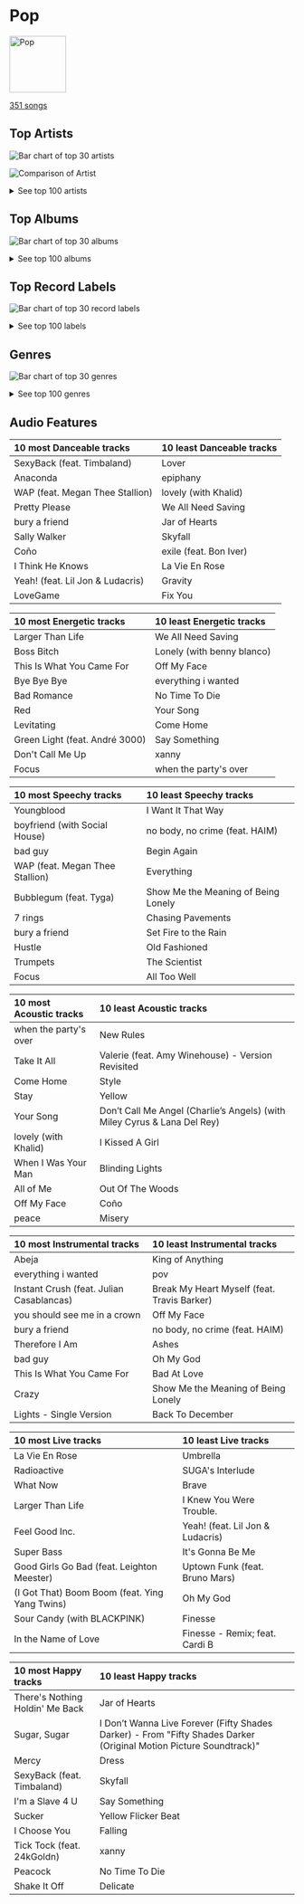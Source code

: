 # Pop


<img src="https://mosaic.scdn.co/640/ab67616d0000b27341aa6776dc15fbd71a2b4557ab67616d0000b273488df3d22b1f5c0ea15b686aab67616d0000b2739b9a3105ad4ffb91ad2e2798ab67616d0000b273d6ec808748fa5b0c2d3a6618" alt="Pop" width="100" />

[351 songs](pop_tracks.md)

## Top Artists

![Bar chart of top 30 artists](../images/playlists/pop/artists.png)

![Comparison of Artist](../images/playlists/pop/artists_comparison.png)


<details>
<summary>See top 100 artists</summary>

|   Number of Tracks | Art                                                                                              | Artist                                         | 🔗                                                           |
|-------------------:|:-------------------------------------------------------------------------------------------------|:-----------------------------------------------|:------------------------------------------------------------|
|                 51 | <img src="https://i.scdn.co/image/ab6761610000e5eb5a00969a4698c3132a15fbb0" alt="" width="50" /> | [Taylor Swift](../artists/taylor_swift.md)     | [🔗](https://open.spotify.com/artist/06HL4z0CvFAxyc27GXpf02) |
|                 25 | <img src="https://i.scdn.co/image/ab6761610000e5ebcdce7620dc940db079bf4952" alt="" width="50" /> | [Ariana Grande](../artists/ariana_grande.md)   | [🔗](https://open.spotify.com/artist/66CXWjxzNUsdJxJ2JdwvnR) |
|                 13 | <img src="https://i.scdn.co/image/ab6761610000e5ebc8d3d98a1bccbe71393dbfbf" alt="" width="50" /> | [Lady Gaga](../artists/lady_gaga.md)           | [🔗](https://open.spotify.com/artist/1HY2Jd0NmPuamShAr6KMms) |
|                 12 | <img src="https://i.scdn.co/image/ab6761610000e5ebd42a27db3286b58553da8858" alt="" width="50" /> | [Dua Lipa](../artists/dua_lipa.md)             | [🔗](https://open.spotify.com/artist/6M2wZ9GZgrQXHCFfjv46we) |
|                 11 | <img src="https://i.scdn.co/image/ab6761610000e5eb99e4fca7c0b7cb166d915789" alt="" width="50" /> | [Rihanna](../artists/rihanna.md)               | [🔗](https://open.spotify.com/artist/5pKCCKE2ajJHZ9KAiaK11H) |
|                 11 | <img src="https://i.scdn.co/image/ab6761610000e5ebc36dd9eb55fb0db4911f25dd" alt="" width="50" /> | [Bruno Mars](../artists/bruno_mars.md)         | [🔗](https://open.spotify.com/artist/0du5cEVh5yTK9QJze8zA0C) |
|                 10 | <img src="https://i.scdn.co/image/ab6761610000e5ebd8b9980db67272cb4d2c3daf" alt="" width="50" /> | [Billie Eilish](../artists/billie_eilish.md)   | [🔗](https://open.spotify.com/artist/6qqNVTkY8uBg9cP3Jd7DAH) |
|                  8 | <img src="https://i.scdn.co/image/ab6761610000e5ebe8637c96a7aa2917eae3c54d" alt="" width="50" /> | Sia                                            | [🔗](https://open.spotify.com/artist/5WUlDfRSoLAfcVSX1WnrxN) |
|                  8 | <img src="https://i.scdn.co/image/ab6761610000e5ebec05963eab63676a539fef13" alt="" width="50" /> | Camila Cabello                                 | [🔗](https://open.spotify.com/artist/4nDoRrQiYLoBzwC5BhVJzF) |
|                  8 | <img src="https://i.scdn.co/image/ab6761610000e5eb4e7e6ded87a4e0f65b5afcec" alt="" width="50" /> | Britney Spears                                 | [🔗](https://open.spotify.com/artist/26dSoYclwsYLMAKD3tpOr4) |
|                  7 | <img src="https://i.scdn.co/image/ab6761610000e5ebdc9dcb7e4a97b4552e1224d6" alt="" width="50" /> | Katy Perry                                     | [🔗](https://open.spotify.com/artist/6jJ0s89eD6GaHleKKya26X) |
|                  7 | <img src="https://i.scdn.co/image/ab6761610000e5eb727a2ac15afe659be999beba" alt="" width="50" /> | Doja Cat                                       | [🔗](https://open.spotify.com/artist/5cj0lLjcoR7YOSnhnX0Po5) |
|                  7 | <img src="https://i.scdn.co/image/ab6761610000e5eb68f6e5892075d7f22615bd17" alt="" width="50" /> | Adele                                          | [🔗](https://open.spotify.com/artist/4dpARuHxo51G3z768sgnrY) |
|                  7 | <img src="https://i.scdn.co/image/ab6761610000e5eb654972693e0efed3f3f4d090" alt="" width="50" /> | Jason Derulo                                   | [🔗](https://open.spotify.com/artist/07YZf4WDAMNwqr4jfgOZ8y) |
|                  5 | <img src="https://i.scdn.co/image/ab6761610000e5eb3ea2c03525939b482f8d3bfd" alt="" width="50" /> | Janelle Monáe                                  | [🔗](https://open.spotify.com/artist/6ueGR6SWhUJfvEhqkvMsVs) |
|                  5 | <img src="https://i.scdn.co/image/ab6761610000e5eb7a487027eb0c10af725d5410" alt="" width="50" /> | Clean Bandit                                   | [🔗](https://open.spotify.com/artist/6MDME20pz9RveH9rEXvrOM) |
|                  5 | <img src="https://i.scdn.co/image/ab6761610000e5ebabfac786f093c4da55c99d4e" alt="" width="50" /> | Bebe Rexha                                     | [🔗](https://open.spotify.com/artist/64M6ah0SkkRsnPGtGiRAbb) |
|                  5 | <img src="https://i.scdn.co/image/ab6761610000e5eb989ed05e1f0570cc4726c2d3" alt="" width="50" /> | Coldplay                                       | [🔗](https://open.spotify.com/artist/4gzpq5DPGxSnKTe4SA8HAU) |
|                  5 | <img src="https://i.scdn.co/image/ab6761610000e5eb8ae7f2aaa9817a704a87ea36" alt="" width="50" /> | Justin Bieber                                  | [🔗](https://open.spotify.com/artist/1uNFoZAHBGtllmzznpCI3s) |
|                  5 | <img src="https://i.scdn.co/image/ab6761610000e5eb6a8e5e8752d1dc2dafa63f20" alt="" width="50" /> | Nicki Minaj                                    | [🔗](https://open.spotify.com/artist/0hCNtLu0JehylgoiP8L4Gh) |
|                  5 | <img src="https://i.scdn.co/image/ab6761610000e5eb0db36498679f03f30606d45f" alt="" width="50" /> | Ellie Goulding                                 | [🔗](https://open.spotify.com/artist/0X2BH1fck6amBIoJhDVmmJ) |
|                  5 | <img src="https://i.scdn.co/image/ab6761610000e5eb288ac05481cedc5bddb5b11b" alt="" width="50" /> | Maroon 5                                       | [🔗](https://open.spotify.com/artist/04gDigrS5kc9YWfZHwBETP) |
|                  4 | <img src="https://i.scdn.co/image/ab6761610000e5eb46e7a06fa6dfefaed6a3f0db" alt="" width="50" /> | Shawn Mendes                                   | [🔗](https://open.spotify.com/artist/7n2wHs1TKAczGzO7Dd2rGr) |
|                  4 | <img src="https://i.scdn.co/image/ab6761610000e5eb2ceb023b10da17590878e88c" alt="" width="50" /> | Amy Winehouse                                  | [🔗](https://open.spotify.com/artist/6Q192DXotxtaysaqNPy5yR) |
|                  4 | <img src="https://i.scdn.co/image/ab6761610000e5ebf7db7c8ede90a019c54590bb" alt="" width="50" /> | Harry Styles                                   | [🔗](https://open.spotify.com/artist/6KImCVD70vtIoJWnq6nGn3) |
|                  4 | <img src="https://i.scdn.co/image/ab6761610000e5eb63dc867958993e8458517d2b" alt="" width="50" /> | Backstreet Boys                                | [🔗](https://open.spotify.com/artist/5rSXSAkZ67PYJSvpUpkOr7) |
|                  4 | <img src="https://i.scdn.co/image/ab6761610000e5eb02651b19050d8bf64b18d40a" alt="" width="50" /> | Miley Cyrus                                    | [🔗](https://open.spotify.com/artist/5YGY8feqx7naU7z4HrwZM6) |
|                  4 | <img src="https://i.scdn.co/image/ab6761610000e5eb0bae7cfd3b32b10154e0b8b3" alt="" width="50" /> | [Sara Bareilles](../artists/sara_bareilles.md) | [🔗](https://open.spotify.com/artist/2Sqr0DXoaYABbjBo9HaMkM) |
|                  4 | <img src="https://i.scdn.co/image/ab6761610000e5eb2e42d906f4f9f672359e7379" alt="" width="50" /> | Usher                                          | [🔗](https://open.spotify.com/artist/23zg3TcAtWQy7J6upgbUnj) |
|                  3 | <img src="https://i.scdn.co/image/ab6761610000e5eb578905d5539cff25568dc097" alt="" width="50" /> | Calvin Harris                                  | [🔗](https://open.spotify.com/artist/7CajNmpbOovFoOoasH2HaY) |
|                  3 | <img src="https://i.scdn.co/image/ab6761610000e5eb4e2e2c78de847c4d9b12d32f" alt="" width="50" /> | Charlie Puth                                   | [🔗](https://open.spotify.com/artist/6VuMaDnrHyPL1p4EHjYLi7) |
|                  3 | <img src="https://i.scdn.co/image/ab6761610000e5eb6659b1cb61936bd7bcb229a2" alt="" width="50" /> | Demi Lovato                                    | [🔗](https://open.spotify.com/artist/6S2OmqARrzebs0tKUEyXyp) |
|                  3 | <img src="https://i.scdn.co/image/ab6761610000e5ebaed3c717bf1753ab928ea88d" alt="" width="50" /> | John Legend                                    | [🔗](https://open.spotify.com/artist/5y2Xq6xcjJb2jVM54GHK3t) |
|                  3 | <img src="https://i.scdn.co/image/ab6761610000e5eb8079989370c50963b60ee7bc" alt="" width="50" /> | CeeLo Green                                    | [🔗](https://open.spotify.com/artist/5nLYd9ST4Cnwy6NHaCxbj8) |
|                  3 | <img src="https://i.scdn.co/image/ab6761610000e5ebabe53b210d382c4c450d7709" alt="" width="50" /> | MIKA                                           | [🔗](https://open.spotify.com/artist/5MmVJVhhYKQ86izuGHzJYA) |
|                  3 | <img src="https://i.scdn.co/image/ab6761610000e5eb8c2332e6c0ed96d144a91b3f" alt="" width="50" /> | Cardi B                                        | [🔗](https://open.spotify.com/artist/4kYSro6naA4h99UJvo89HB) |
|                  3 | <img src="https://i.scdn.co/image/ab6761610000e5eb105cc9628c315b29d299fbb4" alt="" width="50" /> | Mark Ronson                                    | [🔗](https://open.spotify.com/artist/3hv9jJF3adDNsBSIQDqcjp) |
|                  3 | <img src="https://i.scdn.co/image/ab6761610000e5eb91f0dd753c09e051675a1ca6" alt="" width="50" /> | Jessie J                                       | [🔗](https://open.spotify.com/artist/2gsggkzM5R49q6jpPvazou) |
|                  3 | <img src="https://i.scdn.co/image/ab6761610000e5ebd707e1c5177614c4ec95a06c" alt="" width="50" /> | Halsey                                         | [🔗](https://open.spotify.com/artist/26VFTg2z8YR0cCuwLzESi2) |
|                  3 | <img src="https://i.scdn.co/image/ab6761610000e5ebee954a3b5418065c2fe253fb" alt="" width="50" /> | Olivia Rodrigo                                 | [🔗](https://open.spotify.com/artist/1McMsnEElThX1knmY4oliG) |
|                  3 | <img src="https://i.scdn.co/image/ab6761610000e5eb7bbad89a61061304ec842588" alt="" width="50" /> | P!nk                                           | [🔗](https://open.spotify.com/artist/1KCSPY1glIKqW2TotWuXOR) |
|                  2 | <img src="https://i.scdn.co/image/ab6761610000e5ebd66f1e0c883f319443d68c45" alt="" width="50" /> | Lil Nas X                                      | [🔗](https://open.spotify.com/artist/7jVv8c5Fj3E9VhNjxT4snq) |
|                  2 | <img src="https://i.scdn.co/image/ab6761610000e5eba5fc004270bdfc9fee7f55f4" alt="" width="50" /> | Jon McLaughlin                                 | [🔗](https://open.spotify.com/artist/6z29S0IoiBJpSMP8plyCj7) |
|                  2 | <img src="https://i.scdn.co/image/c56cf0cc89c8ecfec7145cf065ea2006d0706605" alt="" width="50" /> | *NSYNC                                         | [🔗](https://open.spotify.com/artist/6Ff53KvcvAj5U7Z1vojB5o) |
|                  2 | <img src="https://i.scdn.co/image/ab6761610000e5eb698a6abf2897a8fc8283cc0c" alt="" width="50" /> | Iggy Azalea                                    | [🔗](https://open.spotify.com/artist/5yG7ZAZafVaAlMTeBybKAL) |
|                  2 | <img src="https://i.scdn.co/image/ab6761610000e5eb3b6f1762e81e53df14990f57" alt="" width="50" /> | B.o.B                                          | [🔗](https://open.spotify.com/artist/5ndkK3dpZLKtBklKjxNQwT) |
|                  2 | <img src="https://i.scdn.co/image/ab6761610000e5eb116fc50265ef72d7e66723a5" alt="" width="50" /> | Juicy J                                        | [🔗](https://open.spotify.com/artist/5gCRApTajqwbnHHPbr2Fpi) |
|                  2 | <img src="https://i.scdn.co/image/ab6761610000e5eb77bf00f67e21f514dc44c485" alt="" width="50" /> | OneRepublic                                    | [🔗](https://open.spotify.com/artist/5Pwc4xIPtQLFEnJriah9YJ) |
|                  2 | <img src="https://i.scdn.co/image/ab6761610000e5ebf91c2e559a5a8233d3b35fb1" alt="" width="50" /> | Tyga                                           | [🔗](https://open.spotify.com/artist/5LHRHt1k9lMyONurDHEdrp) |
|                  2 | <img src="https://i.scdn.co/image/ab6761610000e5eb0d66b3670294bf801847dae2" alt="" width="50" /> | Lizzo                                          | [🔗](https://open.spotify.com/artist/56oDRnqbIiwx4mymNEv7dS) |
|                  2 | <img src="https://i.scdn.co/image/ab6761610000e5eb920dc1f617550de8388f368e" alt="" width="50" /> | Imagine Dragons                                | [🔗](https://open.spotify.com/artist/53XhwfbYqKCa1cC15pYq2q) |
|                  2 | <img src="https://i.scdn.co/image/ab6761610000e5eb66b27eccb69756f8eceabc23" alt="" width="50" /> | Glass Animals                                  | [🔗](https://open.spotify.com/artist/4yvcSjfu4PC0CYQyLy4wSq) |
|                  2 | <img src="https://i.scdn.co/image/ab6761610000e5eb96d66c60658005885d1135ce" alt="" width="50" /> | Daft Punk                                      | [🔗](https://open.spotify.com/artist/4tZwfgrHOc3mvqYlEYSvVi) |
|                  2 | <img src="https://i.scdn.co/image/ab6761610000e5eb5ace68c56849548db7f102be" alt="" width="50" /> | DaBaby                                         | [🔗](https://open.spotify.com/artist/4r63FhuTkUYltbVAg5TQnk) |
|                  2 | <img src="https://i.scdn.co/image/ab6761610000e5ebce8d5be6690c6964069ab8e0" alt="" width="50" /> | Jason Mraz                                     | [🔗](https://open.spotify.com/artist/4phGZZrJZRo4ElhRtViYdl) |
|                  2 | <img src="https://i.scdn.co/image/ab6761610000e5ebc9690bc711d04b3d4fd4b87c" alt="" width="50" /> | [BLACKPINK](../artists/blackpink.md)           | [🔗](https://open.spotify.com/artist/41MozSoPIsD1dJM0CLPjZF) |
|                  2 | <img src="https://i.scdn.co/image/ab6761610000e5eb196972172c37d934d9ca8093" alt="" width="50" /> | Twenty One Pilots                              | [🔗](https://open.spotify.com/artist/3YQKmKGau1PzlVlkL1iodx) |
|                  2 | <img src="https://i.scdn.co/image/ab6761610000e5eb5704a64f34fe29ff73ab56bb" alt="" width="50" /> | [BTS](../artists/bts.md)                       | [🔗](https://open.spotify.com/artist/3Nrfpe0tUJi4K4DXYWgMUX) |
|                  2 | <img src="https://i.scdn.co/image/ab6761610000e5eb60c3e9abe7327c0097738f22" alt="" width="50" /> | Sean Paul                                      | [🔗](https://open.spotify.com/artist/3Isy6kedDrgPYoTS1dazA9) |
|                  2 | <img src="https://i.scdn.co/image/ab6761610000e5eb9ba4d95b74bacff4d5747f61" alt="" width="50" /> | Hozier                                         | [🔗](https://open.spotify.com/artist/2FXC3k01G6Gw61bmprjgqS) |
|                  2 | <img src="https://i.scdn.co/image/ab6761610000e5ebbd09edfd2babfc9fd2ba748e" alt="" width="50" /> | Daniel Caesar                                  | [🔗](https://open.spotify.com/artist/20wkVLutqVOYrc0kxFs7rA) |
|                  2 | <img src="https://i.scdn.co/image/ab6761610000e5eb5acb3cb0a8b87d3952738b97" alt="" width="50" /> | Fifth Harmony                                  | [🔗](https://open.spotify.com/artist/1l8Fu6IkuTP0U5QetQJ5Xt) |
|                  2 | <img src="https://i.scdn.co/image/ab6761610000e5eb371cba21c6962a457c550b81" alt="" width="50" /> | Christina Aguilera                             | [🔗](https://open.spotify.com/artist/1l7ZsJRRS8wlW3WfJfPfNS) |
|                  2 | <img src="https://i.scdn.co/image/ab6761610000e5eb7926088433d79485da5e1734" alt="" width="50" /> | Mabel                                          | [🔗](https://open.spotify.com/artist/1MIVXf74SZHmTIp4V4paH4) |
|                  2 | <img src="https://i.scdn.co/image/ab6761610000e5ebef8cf61fea4923d2bde68200" alt="" width="50" /> | [Michael Bublé](../artists/michael_bubl_.md)   | [🔗](https://open.spotify.com/artist/1GxkXlMwML1oSg5eLPiAz3) |
|                  2 | <img src="https://i.scdn.co/image/ab6761610000e5eb5bebfdee4c4cfea3473a51ab" alt="" width="50" /> | Megan Thee Stallion                            | [🔗](https://open.spotify.com/artist/181bsRPaVXVlUKXrxwZfHK) |
|                  2 | <img src="https://i.scdn.co/image/ab6761610000e5ebc4902f080d3620b3e6da80c3" alt="" width="50" /> | Lorde                                          | [🔗](https://open.spotify.com/artist/163tK9Wjr9P9DmM0AVK7lm) |
|                  2 | <img src="https://i.scdn.co/image/ab6761610000e5eb284894d68fe2f80cad555110" alt="" width="50" /> | Shakira                                        | [🔗](https://open.spotify.com/artist/0EmeFodog0BfCgMzAIvKQp) |
|                  2 | <img src="https://i.scdn.co/image/ab6761610000e5eba5205abffd84341e5bace828" alt="" width="50" /> | Selena Gomez                                   | [🔗](https://open.spotify.com/artist/0C8ZW7ezQVs4URX5aX7Kqx) |
|                  1 | <img src="https://i.scdn.co/image/ab6761610000e5eb9236c8060febc7d7fc7ea8c4" alt="" width="50" /> | Rachael Yamagata                               | [🔗](https://open.spotify.com/artist/7w0qj2HiAPIeUcoPogvOZ6) |
|                  1 | <img src="https://i.scdn.co/image/ab6761610000e5eb7eb7f6371aad8e67e01f0a03" alt="" width="50" /> | SZA                                            | [🔗](https://open.spotify.com/artist/7tYKF4w9nC0nq9CsPZTHyP) |
|                  1 | <img src="https://i.scdn.co/image/ab6761610000e5eba12641edfc4ffbbdf58f7d15" alt="" width="50" /> | Lil Jon                                        | [🔗](https://open.spotify.com/artist/7sfl4Xt5KmfyDs2T3SVSMK) |
|                  1 | <img src="https://i.scdn.co/image/ab6761610000e5eb78b9bf3dfa09b90ec0aac135" alt="" width="50" /> | half•alive                                     | [🔗](https://open.spotify.com/artist/7sOR7gk6XUlGnxj3p9F54k) |
|                  1 | <img src="https://i.scdn.co/image/ab6761610000e5eb9a398209a4ef3360dce2dec4" alt="" width="50" /> | Snoop Dogg                                     | [🔗](https://open.spotify.com/artist/7hJcb9fa4alzcOq3EaNPoG) |
|                  1 | <img src="https://i.scdn.co/image/ab6761610000e5eb142120beb4014a7f8abd0cf0" alt="" width="50" /> | Jonas Brothers                                 | [🔗](https://open.spotify.com/artist/7gOdHgIoIKoe4i9Tta6qdD) |
|                  1 | <img src="https://i.scdn.co/image/ab6761610000e5eb2c44e078944196a8c1eec256" alt="" width="50" /> | Colby O'Donis                                  | [🔗](https://open.spotify.com/artist/7fObcBw9VM3x7ntWKCYl0z) |
|                  1 | <img src="https://i.scdn.co/image/ab6761610000e5ebd9dde4a54073dbd58fb91c7d" alt="" width="50" /> | Ty Dolla $ign                                  | [🔗](https://open.spotify.com/artist/7c0XG5cIJTrrAgEC3ULPiq) |
|                  1 | <img src="https://i.scdn.co/image/ab6761610000e5eb6de000137b41e45cc33a3566" alt="" width="50" /> | Hwa Sa                                         | [🔗](https://open.spotify.com/artist/7bmYpVgQub656uNTu6qGNQ) |
|                  1 | <img src="https://i.scdn.co/image/ab6761610000e5ebad53e714cc3481bd069bfc93" alt="" width="50" /> | Wyclef Jean                                    | [🔗](https://open.spotify.com/artist/7aBzpmFXB4WWpPl2F7RjBe) |
|                  1 | <img src="https://i.scdn.co/image/ab6761610000e5eb9bbbc124c9f0f75af892d97d" alt="" width="50" /> | Christina Perri                                | [🔗](https://open.spotify.com/artist/7H55rcKCfwqkyDFH9wpKM6) |
|                  1 | <img src="https://i.scdn.co/image/cdc8cf94774db4f0066ca1f90eb3fda45955a420" alt="" width="50" /> | Freshlyground                                  | [🔗](https://open.spotify.com/artist/7AcV1lk8Zrgo1691PDWEle) |
|                  1 | <img src="https://i.scdn.co/image/5c8d57d92825466637905f0d4219064cb39333e9" alt="" width="50" /> | André 3000                                     | [🔗](https://open.spotify.com/artist/74V3dE1a51skRkdII8y2C6) |
|                  1 | <img src="https://i.scdn.co/image/ab6761610000e5eb292575f7d081016e04dff9ee" alt="" width="50" /> | The Pussycat Dolls                             | [🔗](https://open.spotify.com/artist/6wPhSqRtPu1UhRCDX5yaDJ) |
|                  1 | <img src="https://i.scdn.co/image/ab6761610000e5eb676338904deb80cffb568216" alt="" width="50" /> | [Beyoncé](../artists/beyonc_.md)               | [🔗](https://open.spotify.com/artist/6vWDO969PvNqNYHIOW5v0m) |
|                  1 | <img src="https://i.scdn.co/image/ab6761610000e5eb358577f183465ae7698a53a7" alt="" width="50" /> | Carly Rae Jepsen                               | [🔗](https://open.spotify.com/artist/6sFIWsNpZYqfjUpaCgueju) |
|                  1 | <img src="https://i.scdn.co/image/ab6761610000e5eb41bf7454f88cccfe6677b2c0" alt="" width="50" /> | H 3 F                                          | [🔗](https://open.spotify.com/artist/6jIK3obS1fJqb3Vu74AYX3) |
|                  1 | <img src="https://i.scdn.co/image/ab6761610000e5eb5e92b1ddbbbc66454d44a2c4" alt="" width="50" /> | [Kimbra](../artists/kimbra.md)                 | [🔗](https://open.spotify.com/artist/6hk7Yq1DU9QcCCrz9uc0Ti) |
|                  1 | <img src="https://i.scdn.co/image/ab6761610000e5ebe32a61d17ecbe732a99d6d92" alt="" width="50" /> | 24kGoldn                                       | [🔗](https://open.spotify.com/artist/6fWVd57NKTalqvmjRd2t8Z) |
|                  1 | <img src="https://i.scdn.co/image/ab6761610000e5eb9bc0756eb16b241111bbc72b" alt="" width="50" /> | Colbie Caillat                                 | [🔗](https://open.spotify.com/artist/6aZyMrc4doVtZyKNilOmwu) |
|                  1 | <img src="https://i.scdn.co/image/ab6761610000e5eb90a228bbe264818694c54834" alt="" width="50" /> | Ally Brooke                                    | [🔗](https://open.spotify.com/artist/6TXM1kV4L8DsDAkAfbOPYk) |
|                  1 | <img src="https://i.scdn.co/image/ab6761610000e5eb1fd54eb6e30d0bc8f633621e" alt="" width="50" /> | Machine Gun Kelly                              | [🔗](https://open.spotify.com/artist/6TIYQ3jFPwQSRmorSezPxX) |
|                  1 | <img src="https://i.scdn.co/image/ab6772690000c46ca3ebb27ba9a55044f32af6e1" alt="" width="50" /> | Silk Sonic                                     | [🔗](https://open.spotify.com/artist/6PvvGcCY2XtUcSRld1Wilr) |
|                  1 | <img src="https://i.scdn.co/image/ab6761610000e5eb31072db9da0311ecfabe96bf" alt="" width="50" /> | Khalid                                         | [🔗](https://open.spotify.com/artist/6LuN9FCkKOj5PcnpouEgny) |
|                  1 | <img src="https://i.scdn.co/image/ab6761610000e5ebf271138f95fbe8188d909d50" alt="" width="50" /> | Kesha                                          | [🔗](https://open.spotify.com/artist/6LqNN22kT3074XbTVUrhzX) |
|                  1 | <img src="https://i.scdn.co/image/ab6761610000e5eb15a85a7957cac2c370e713ab" alt="" width="50" /> | Kid Ink                                        | [🔗](https://open.spotify.com/artist/6KZDXtSj0SzGOV705nNeh3) |
|                  1 | <img src="https://i.scdn.co/image/ab6761610000e5ebdc3e907a4fb48f1ad94f5699" alt="" width="50" /> | The Womack Sisters                             | [🔗](https://open.spotify.com/artist/6BjLHAiun9TeqC55KB3L6s) |
|                  1 | <img src="https://i.scdn.co/image/ab6761610000e5eb66d17ee8690d2e8d94ee7387" alt="" width="50" /> | Martin Garrix                                  | [🔗](https://open.spotify.com/artist/60d24wfXkVzDSfLS6hyCjZ) |
|                  1 | <img src="https://i.scdn.co/image/ab6761610000e5ebfec47253dbf18efd8b80c5d8" alt="" width="50" /> | Stellar                                        | [🔗](https://open.spotify.com/artist/5yw4tA8D5uG7tT3NaDvq10) |
|                  1 | <img src="https://i.scdn.co/image/ab6761610000e5eb46416642da7b30327821d26e" alt="" width="50" /> | A Great Big World                              | [🔗](https://open.spotify.com/artist/5xKp3UyavIBUsGy3DQdXeF) |
|                  1 | <img src="https://i.scdn.co/image/ab6761610000e5eb3b4b7eaaf58759b58626de37" alt="" width="50" /> | Skrillex                                       | [🔗](https://open.spotify.com/artist/5he5w2lnU9x7JFhnwcekXX) |

</details>


## Top Albums

![Bar chart of top 30 albums](../images/playlists/pop/albums.png)


<details>
<summary>See top 100 albums</summary>

|   Number of Tracks | Art                                                                                              | Album                                                                                               | 🔗                                                          |
|-------------------:|:-------------------------------------------------------------------------------------------------|:----------------------------------------------------------------------------------------------------|:-----------------------------------------------------------|
|                 10 | <img src="https://i.scdn.co/image/ab67616d0000b273da5d5aeeabacacc1263c0f4b" alt="" width="50" /> | reputation                                                                                          | [🔗](https://open.spotify.com/album/6DEjYFkNZh67HP7R9PSZvv) |
|                 10 | <img src="https://i.scdn.co/image/ab67616d0000b27395f754318336a07e85ec59bc" alt="" width="50" /> | folklore                                                                                            | [🔗](https://open.spotify.com/album/2fenSS68JI1h4Fo296JfGr) |
|                  8 | <img src="https://i.scdn.co/image/ab67616d0000b273e787cffec20aa2a396a61647" alt="" width="50" /> | Lover                                                                                               | [🔗](https://open.spotify.com/album/1NAmidJlEaVgA3MpcPFYGq) |
|                  8 | <img src="https://i.scdn.co/image/ab67616d0000b2739abdf14e6058bd3903686148" alt="" width="50" /> | 1989                                                                                                | [🔗](https://open.spotify.com/album/2QJmrSgbdM35R67eoGQo4j) |
|                  7 | <img src="https://i.scdn.co/image/ab67616d0000b273d4daf28d55fe4197ede848be" alt="" width="50" /> | Future Nostalgia                                                                                    | [🔗](https://open.spotify.com/album/5lKlFlReHOLShQKyRv6AL9) |
|                  5 | <img src="https://i.scdn.co/image/ab67616d0000b27350a3147b4edd7701a876c6ce" alt="" width="50" /> | WHEN WE ALL FALL ASLEEP, WHERE DO WE GO?                                                            | [🔗](https://open.spotify.com/album/0S0KGZnfBGSIssfF54WSJh) |
|                  5 | <img src="https://i.scdn.co/image/ab67616d0000b273deec12a28d1e336c5052e9aa" alt="" width="50" /> | My Everything (Deluxe)                                                                              | [🔗](https://open.spotify.com/album/6EVYTRG1drKdO8OnIQBeEj) |
|                  4 | <img src="https://i.scdn.co/image/ab67616d0000b27356ac7b86e090f307e218e9c8" alt="" width="50" /> | thank u, next                                                                                       | [🔗](https://open.spotify.com/album/2fYhqwDWXjbpjaIJPEfKFw) |
|                  4 | <img src="https://i.scdn.co/image/ab67616d0000b273754b2fddebe7039fdb912837" alt="" width="50" /> | This Is Acting (Deluxe Version)                                                                     | [🔗](https://open.spotify.com/album/2eV6DIPDnGl1idcjww6xyX) |
|                  4 | <img src="https://i.scdn.co/image/ab67616d0000b273631810af03785dbad83f5c81" alt="" width="50" /> | The Fame                                                                                            | [🔗](https://open.spotify.com/album/1jpUMnKpRlng1OJN7LJauV) |
|                  4 | <img src="https://i.scdn.co/image/ab67616d0000b273d5f3739fca04299590fffe59" alt="" width="50" /> | Teenage Dream                                                                                       | [🔗](https://open.spotify.com/album/3BoUxfC7YhxNq3TpOfnRif) |
|                  4 | <img src="https://i.scdn.co/image/ab67616d0000b27396384c98ac4f3e7c2440f5b5" alt="" width="50" /> | Red                                                                                                 | [🔗](https://open.spotify.com/album/1EoDsNmgTLtmwe1BDAVxV5) |
|                  4 | <img src="https://i.scdn.co/image/ab67616d0000b273628d506d5bddb09099db242c" alt="" width="50" /> | Dangerous Woman                                                                                     | [🔗](https://open.spotify.com/album/3pdKKSqqLVIKmRTGw0x2N7) |
|                  4 | <img src="https://i.scdn.co/image/ab67616d0000b2732118bf9b198b05a95ded6300" alt="" width="50" /> | 21                                                                                                  | [🔗](https://open.spotify.com/album/0Lg1uZvI312TPqxNWShFXL) |
|                  4 | <img src="https://i.scdn.co/image/ab67616d0000b273b55ed804149fffbb5e35ff34" alt="" width="50" /> | 1000 Forms Of Fear (Deluxe Version)                                                                 | [🔗](https://open.spotify.com/album/6FdNvoO5sF4EKwCX9je1MH) |
|                  3 | <img src="https://i.scdn.co/image/ab67616d0000b2735f53c0dbe5190a0af0fa28f3" alt="" width="50" /> | Romance                                                                                             | [🔗](https://open.spotify.com/album/3Vsbl0diFGw8HNSjG8ue9m) |
|                  3 | <img src="https://i.scdn.co/image/ab67616d0000b2735ef878a782c987d38d82b605" alt="" width="50" /> | Positions                                                                                           | [🔗](https://open.spotify.com/album/3euz4vS7ezKGnNSwgyvKcd) |
|                  3 | <img src="https://i.scdn.co/image/ab67616d0000b2732160c02bc56f192df0f4986b" alt="" width="50" /> | Millennium                                                                                          | [🔗](https://open.spotify.com/album/5ySxm9hxBNss01WCL7GLyQ) |
|                  3 | <img src="https://i.scdn.co/image/ab67616d0000b2739b9a3105ad4ffb91ad2e2798" alt="" width="50" /> | Life in Cartoon Motion                                                                              | [🔗](https://open.spotify.com/album/4wKkXYJXQWDa9sndBSx0gI) |
|                  3 | <img src="https://i.scdn.co/image/ab67616d0000b273f9f27162ab1ed45b8d7a7e98" alt="" width="50" /> | Good Girl Gone Bad: Reloaded                                                                        | [🔗](https://open.spotify.com/album/3JSWZWeTHF4HDGt5Eozdy7) |
|                  3 | <img src="https://i.scdn.co/image/ab67616d0000b27377fdcfda6535601aff081b6a" alt="" width="50" /> | Fine Line                                                                                           | [🔗](https://open.spotify.com/album/7xV2TzoaVc0ycW7fwBwAml) |
|                  3 | <img src="https://i.scdn.co/image/ab67616d0000b2737b25c072237f29ee50025fdc" alt="" width="50" /> | Fearless                                                                                            | [🔗](https://open.spotify.com/album/2dqn5yOQWdyGwOpOIi9O4x) |
|                  3 | <img src="https://i.scdn.co/image/ab67616d0000b2736eb0b9e73adcf04e4ed3eca4" alt="" width="50" /> | Camila                                                                                              | [🔗](https://open.spotify.com/album/2vD3zSQr8hNlg0obNel4TE) |
|                  3 | <img src="https://i.scdn.co/image/ab67616d0000b273232711f7d66a1e19e89e28c5" alt="" width="50" /> | 24K Magic                                                                                           | [🔗](https://open.spotify.com/album/4PgleR09JVnm3zY1fW3XBA) |
|                  2 | <img src="https://i.scdn.co/image/ab67616d0000b27333b8541201f1ef38941024be" alt="" width="50" /> | evermore                                                                                            | [🔗](https://open.spotify.com/album/2Xoteh7uEpea4TohMxjtaq) |
|                  2 | <img src="https://i.scdn.co/image/ab67616d0000b2734bb9f35da9ff34b1e2314d8e" alt="" width="50" /> | Yours Truly                                                                                         | [🔗](https://open.spotify.com/album/5xSvNPstcxHtR4ap2vvN8A) |
|                  2 | <img src="https://i.scdn.co/image/ab67616d0000b2739900b995cd1a81c35c574ab0" alt="" width="50" /> | Who You Are (Platinum Edition)                                                                      | [🔗](https://open.spotify.com/album/3ga4adzUpLaS2LDcoqfs2r) |
|                  2 | <img src="https://i.scdn.co/image/ab67616d0000b27337fb0680110fbb107740de5d" alt="" width="50" /> | What Is Love? (Deluxe Edition)                                                                      | [🔗](https://open.spotify.com/album/1MvF4ulZKH7SaDQs9rE5nc) |
|                  2 | <img src="https://i.scdn.co/image/ab67616d0000b2730f2e51f7121539e221c51161" alt="" width="50" /> | We Sing. We Dance. We Steal Things.                                                                 | [🔗](https://open.spotify.com/album/04G0YylSjvDQZrjOfE5jA5) |
|                  2 | <img src="https://i.scdn.co/image/ab67616d0000b273926f43e7cce571e62720fd46" alt="" width="50" /> | Unorthodox Jukebox                                                                                  | [🔗](https://open.spotify.com/album/58ufpQsJ1DS5kq4hhzQDiI) |
|                  2 | <img src="https://i.scdn.co/image/ab67616d0000b2731f69f49a0d2f6b13a79efe02" alt="" width="50" /> | Unapologetic                                                                                        | [🔗](https://open.spotify.com/album/0XJya16l3K1J2dEwY19F8z) |
|                  2 | <img src="https://i.scdn.co/image/ab67616d0000b2736f50b3400595b123a916e0dc" alt="" width="50" /> | The Lady Killer                                                                                     | [🔗](https://open.spotify.com/album/3MXU6UoWrf4w4bOvjZTlvY) |
|                  2 | <img src="https://i.scdn.co/image/ab67616d0000b2735c9890c0456a3719eeecd8aa" alt="" width="50" /> | The Fame Monster (Deluxe Edition)                                                                   | [🔗](https://open.spotify.com/album/6rePArBMb5nLWEaY9aQqL4) |
|                  2 | <img src="https://i.scdn.co/image/ab67616d0000b273022b4010e20659300f42c375" alt="" width="50" /> | The Blessed Unrest                                                                                  | [🔗](https://open.spotify.com/album/7lpbyGc4fHsQkBTsfWVBhp) |
|                  2 | <img src="https://i.scdn.co/image/ab67616d0000b2731c5eacf6965d328c2c795cef" alt="" width="50" /> | Talk That Talk                                                                                      | [🔗](https://open.spotify.com/album/1Kw1bVd07oRqcjrcjQKC8T) |
|                  2 | <img src="https://i.scdn.co/image/ab67616d0000b2730376bdff8b70d934f297303e" alt="" width="50" /> | Talk Dirty                                                                                          | [🔗](https://open.spotify.com/album/4PeZu0It7qVrTG40t3HM9A) |
|                  2 | <img src="https://i.scdn.co/image/ab67616d0000b273c3af0c2355c24ed7023cd394" alt="" width="50" /> | Sweetener                                                                                           | [🔗](https://open.spotify.com/album/3tx8gQqWbGwqIGZHqDNrGe) |
|                  2 | <img src="https://i.scdn.co/image/ab67616d0000b273e11a75a2f2ff39cec788a015" alt="" width="50" /> | Speak Now                                                                                           | [🔗](https://open.spotify.com/album/5MfAxS5zz8MlfROjGQVXhy) |
|                  2 | <img src="https://i.scdn.co/image/ab67616d0000b27392f2d790c6a97b195f66d51e" alt="" width="50" /> | Songs About Jane: 10th Anniversary Edition                                                          | [🔗](https://open.spotify.com/album/5zClcGCSWj926AMjvBNSLc) |
|                  2 | <img src="https://i.scdn.co/image/ab67616d0000b27386b0c9728ad3ed338eaeea79" alt="" width="50" /> | Raymond v Raymond (Expanded Edition)                                                                | [🔗](https://open.spotify.com/album/6A1F3Fkq5dYeYYNkXflcTX) |
|                  2 | <img src="https://i.scdn.co/image/ab67616d0000b2739b9b36b0e22870b9f542d937" alt="" width="50" /> | Random Access Memories                                                                              | [🔗](https://open.spotify.com/album/4m2880jivSbbyEGAKfITCa) |
|                  2 | <img src="https://i.scdn.co/image/ab67616d0000b2734df3245f26298a1579ecc321" alt="" width="50" /> | Planet Her                                                                                          | [🔗](https://open.spotify.com/album/1nAQbHeOWTfQzbOoFrvndW) |
|                  2 | <img src="https://i.scdn.co/image/ab67616d0000b273a6cb8fab778e1efc406a5909" alt="" width="50" /> | No Strings Attached                                                                                 | [🔗](https://open.spotify.com/album/20RMokVwJ2wjQ0s8FOdOFC) |
|                  2 | <img src="https://i.scdn.co/image/ab67616d0000b273a90401b8d27cd6b5f3a46242" alt="" width="50" /> | Lights                                                                                              | [🔗](https://open.spotify.com/album/3duZhvcaoqdNveQYXf9dMV) |
|                  2 | <img src="https://i.scdn.co/image/ab67616d0000b273efc6988972cb04105f002cd4" alt="" width="50" /> | In The Zone                                                                                         | [🔗](https://open.spotify.com/album/0z7pVBGOD7HCIB7S8eLkLI) |
|                  2 | <img src="https://i.scdn.co/image/ab67616d0000b2734ca68d59a4a29c856a4a39c2" alt="" width="50" /> | Hozier (Expanded Edition)                                                                           | [🔗](https://open.spotify.com/album/4Pv7m8D82A1Xun7xNCKZjJ) |
|                  2 | <img src="https://i.scdn.co/image/ab67616d0000b2731764e1a1b94e887206782640" alt="" width="50" /> | Dua Lipa (Complete Edition)                                                                         | [🔗](https://open.spotify.com/album/0obMz8EHnr3dg6NCUK4xWp) |
|                  2 | <img src="https://i.scdn.co/image/ab67616d0000b27334ef81d1ff3b4682a4e97f70" alt="" width="50" /> | Dreaming Out Loud                                                                                   | [🔗](https://open.spotify.com/album/2KSpGeDoNjqCKg6HL8LAyI) |
|                  2 | <img src="https://i.scdn.co/image/ab67616d0000b273f6b55ca93bd33211227b502b" alt="" width="50" /> | Doo-Wops & Hooligans                                                                                | [🔗](https://open.spotify.com/album/1uyf3l2d4XYwiEqAb7t7fX) |
|                  2 | <img src="https://i.scdn.co/image/ab67616d0000b2730a60fb0deda858270cca82ee" alt="" width="50" /> | Dirty Computer                                                                                      | [🔗](https://open.spotify.com/album/2PjlaxlMunGOUvcRzlTbtE) |
|                  2 | <img src="https://i.scdn.co/image/ab67616d0000b27354c6edd554935d73e159e199" alt="" width="50" /> | Circus (Deluxe Version)                                                                             | [🔗](https://open.spotify.com/album/2tve5DGwub1TtbX1khPX5j) |
|                  2 | <img src="https://i.scdn.co/image/ab67616d0000b2736040effba89b9b00a6f6743a" alt="" width="50" /> | Chromatica                                                                                          | [🔗](https://open.spotify.com/album/05c49JgPmL4Uz2ZeqRx5SP) |
|                  2 | <img src="https://i.scdn.co/image/ab67616d0000b273de03bfc2991fd5bcfde65ba3" alt="" width="50" /> | Blurryface                                                                                          | [🔗](https://open.spotify.com/album/3cQO7jp5S9qLBoIVtbkSM1) |
|                  2 | <img src="https://i.scdn.co/image/ab67616d0000b2738f52f321140e4a76ea720c52" alt="" width="50" /> | Back To Black                                                                                       | [🔗](https://open.spotify.com/album/097eYvf9NKjFnv4xA9s2oV) |
|                  2 | <img src="https://i.scdn.co/image/ab67616d0000b273e2d156fdc691f57900134342" alt="" width="50" /> | A Star Is Born Soundtrack                                                                           | [🔗](https://open.spotify.com/album/4sLtOBOzn4s3GDUv3c5oJD) |
|                  2 | <img src="https://i.scdn.co/image/ab67616d0000b273de09e02aa7febf30b7c02d82" alt="" width="50" /> | A Rush of Blood to the Head                                                                         | [🔗](https://open.spotify.com/album/0RHX9XECH8IVI3LNgWDpmQ) |
|                  1 | <img src="https://i.scdn.co/image/ab67616d0000b2737bc333ff94bcb174a817e346" alt="" width="50" /> | this is what falling in love feels like                                                             | [🔗](https://open.spotify.com/album/61haUqRaA5Et20JVbArrmU) |
|                  1 | <img src="https://i.scdn.co/image/ab67616d0000b27355c38bc34d1fe852f2657c2e" alt="" width="50" /> | minor                                                                                               | [🔗](https://open.spotify.com/album/2UZw04wDxLVceADw2Gi1Qy) |
|                  1 | <img src="https://i.scdn.co/image/ab67616d0000b27326a2f5224465a369f8abbf88" alt="" width="50" /> | lovestrong.                                                                                         | [🔗](https://open.spotify.com/album/3XNK8vPk3O1rjhDZyOMJ6n) |
|                  1 | <img src="https://i.scdn.co/image/ab67616d0000b2738a3f0a3ca7929dea23cd274c" alt="" width="50" /> | lovely (with Khalid)                                                                                | [🔗](https://open.spotify.com/album/2sBB17RXTamvj7Ncps15AK) |
|                  1 | <img src="https://i.scdn.co/image/ab67616d0000b2730f7ad6d8d829906c17cae210" alt="" width="50" /> | hopeless fountain kingdom (Deluxe)                                                                  | [🔗](https://open.spotify.com/album/7GjG91tyHQNGEHzKJaqOi0) |
|                  1 | <img src="https://i.scdn.co/image/ab67616d0000b273670ec029374e082f921f9f74" alt="" width="50" /> | good 4 u                                                                                            | [🔗](https://open.spotify.com/album/3rMjL8NA5Wh2hbMNk2fSlY) |
|                  1 | <img src="https://i.scdn.co/image/ab67616d0000b273f2248cf6dad1d6c062587249" alt="" width="50" /> | everything i wanted                                                                                 | [🔗](https://open.spotify.com/album/4i3rAwPw7Ln2YrKDusaWyT) |
|                  1 | <img src="https://i.scdn.co/image/ab67616d0000b2738ffc294c1c4362e8472d14cd" alt="" width="50" /> | drivers license                                                                                     | [🔗](https://open.spotify.com/album/66FPnVL9G4CMKy3wvaGTcr) |
|                  1 | <img src="https://i.scdn.co/image/ab67616d0000b273a9f6c04ba168640b48aa5795" alt="" width="50" /> | dont smile at me                                                                                    | [🔗](https://open.spotify.com/album/7fRrTyKvE4Skh93v97gtcU) |
|                  1 | <img src="https://i.scdn.co/image/ab67616d0000b2735a61e19eaffec620c1899c47" alt="" width="50" /> | deja vu                                                                                             | [🔗](https://open.spotify.com/album/3lwHyR4joA1xB7Nun21EP6) |
|                  1 | <img src="https://i.scdn.co/image/ab67616d0000b2737aede4855f6d0d738012e2e5" alt="" width="50" /> | channel ORANGE                                                                                      | [🔗](https://open.spotify.com/album/392p3shh2jkxUxY2VHvlH8) |
|                  1 | <img src="https://i.scdn.co/image/ab67616d0000b2732ca010dcf3863a07611d8b4f" alt="" width="50" /> | boyfriend                                                                                           | [🔗](https://open.spotify.com/album/3zVB99XMdbP9HTVNg0GJwV) |
|                  1 | <img src="https://i.scdn.co/image/ab67616d0000b273748388a726648841ed81027e" alt="" width="50" /> | bloom                                                                                               | [🔗](https://open.spotify.com/album/3yWRq9Dd2UO5xyqxTjLDmp) |
|                  1 | <img src="https://i.scdn.co/image/ab67616d0000b2737941a79c3108cedb1667b68d" alt="" width="50" /> | bandaids                                                                                            | [🔗](https://open.spotify.com/album/4LfFHT00C9ImLMUjHkqWjQ) |
|                  1 | <img src="https://i.scdn.co/image/ab67616d0000b27341aa6776dc15fbd71a2b4557" alt="" width="50" /> | Youngblood (Deluxe)                                                                                 | [🔗](https://open.spotify.com/album/2D0Hi3Jj6RFnpWDcSa0Otu) |
|                  1 | <img src="https://i.scdn.co/image/ab67616d0000b2731d883d3f10af481faa3c7e04" alt="" width="50" /> | You Don't Know Me                                                                                   | [🔗](https://open.spotify.com/album/3gdmWRWWJmkp5uMBXf755B) |
|                  1 | <img src="https://i.scdn.co/image/ab67616d0000b273fbf594435bcb7b30636efc02" alt="" width="50" /> | Yoga                                                                                                | [🔗](https://open.spotify.com/album/5rzxGeVyCV74SvV5hjLRAU) |
|                  1 | <img src="https://i.scdn.co/image/ab67616d0000b27374b226f1b53ca4902dedce2a" alt="" width="50" /> | Yellow Flicker Beat (From The Hunger Games: Mockingjay Part 1)                                      | [🔗](https://open.spotify.com/album/7sg5iqMiDrM2aJqLAmv83V) |
|                  1 | <img src="https://i.scdn.co/image/ab67616d0000b2734e0362c225863f6ae2432651" alt="" width="50" /> | X&Y                                                                                                 | [🔗](https://open.spotify.com/album/4E7bV0pzG0LciBSWTszra6) |
|                  1 | <img src="https://i.scdn.co/image/ab67616d0000b273c70176fa51326491ecc5f79e" alt="" width="50" /> | Who Hurt You?                                                                                       | [🔗](https://open.spotify.com/album/15M9pZ8gsdoN67yLjyQ039) |
|                  1 | <img src="https://i.scdn.co/image/ab67616d0000b27398acfa8c055deedc25e6081d" alt="" width="50" /> | When It's Dark Out                                                                                  | [🔗](https://open.spotify.com/album/09Q3WwGYsQe5ognkvVkmCu) |
|                  1 | <img src="https://i.scdn.co/image/ab67616d0000b273752d2becbb91841a31c556b8" alt="" width="50" /> | Waka Waka (This Time for Africa) [The Official 2010 FIFA World Cup (TM) Song] (feat. Freshlyground) | [🔗](https://open.spotify.com/album/3pzQF7YgU1f66pBayA8uHv) |
|                  1 | <img src="https://i.scdn.co/image/ab67616d0000b273c450c89d3eb750d3535b0a0c" alt="" width="50" /> | WAP (feat. Megan Thee Stallion)                                                                     | [🔗](https://open.spotify.com/album/2ogiazbrNEx0kQHGl5ZBTQ) |
|                  1 | <img src="https://i.scdn.co/image/ab67616d0000b273897f73256b9128a9d70eaf66" alt="" width="50" /> | Voicenotes                                                                                          | [🔗](https://open.spotify.com/album/0mZIUXje90JtHxPNzWsJNR) |
|                  1 | <img src="https://i.scdn.co/image/ab67616d0000b273e21cc1db05580b6f2d2a3b6e" alt="" width="50" /> | Viva La Vida or Death and All His Friends                                                           | [🔗](https://open.spotify.com/album/1CEODgTmTwLyabvwd7HBty) |
|                  1 | <img src="https://i.scdn.co/image/ab67616d0000b273b63bc9378aa07542c6db43d6" alt="" width="50" /> | Version                                                                                             | [🔗](https://open.spotify.com/album/74ooEOK4jY2ZCWjMK6pYmk) |
|                  1 | <img src="https://i.scdn.co/image/ab67616d0000b273442b53773d50e1b5369bb16c" alt="" width="50" /> | V                                                                                                   | [🔗](https://open.spotify.com/album/2Auw0pTT6EcQdvHNimhLQI) |
|                  1 | <img src="https://i.scdn.co/image/ab67616d0000b273e419ccba0baa8bd3f3d7abf2" alt="" width="50" /> | Uptown Special                                                                                      | [🔗](https://open.spotify.com/album/3vLaOYCNCzngDf8QdBg2V1) |
|                  1 | <img src="https://i.scdn.co/image/ab67616d0000b2730e6cedee56e37a9a65f2164d" alt="" width="50" /> | Unapologetic (Deluxe)                                                                               | [🔗](https://open.spotify.com/album/4eddbruVtOqw8khwxSH6H2) |
|                  1 | <img src="https://i.scdn.co/image/ab67616d0000b273312bd86cc2db22fde885ee73" alt="" width="50" /> | UN DIA (ONE DAY) (Feat. Tainy)                                                                      | [🔗](https://open.spotify.com/album/6aqSlutLYNpzSsK4dV5jTr) |
|                  1 | <img src="https://i.scdn.co/image/ab67616d0000b273969438a8091085c2472a0766" alt="" width="50" /> | Til It Happens To You                                                                               | [🔗](https://open.spotify.com/album/00qjYaNSNpQCZHhCpAlH60) |
|                  1 | <img src="https://i.scdn.co/image/ab67616d0000b2733ec9036a9f7289e924194bec" alt="" width="50" /> | Tick Tock (feat. 24kGoldn)                                                                          | [🔗](https://open.spotify.com/album/3tuAs968COA2vxKjiLvmxr) |
|                  1 | <img src="https://i.scdn.co/image/ab67616d0000b273d9aa52355e062f5de060adbf" alt="" width="50" /> | This Is What You Came For                                                                           | [🔗](https://open.spotify.com/album/3pEgGUv379EDinvg1TN7Kt) |
|                  1 | <img src="https://i.scdn.co/image/ab67616d0000b273c999354430ff7eac3e0d9bc8" alt="" width="50" /> | This Is The End: Original Motion Picture Soundtrack                                                 | [🔗](https://open.spotify.com/album/1SFKmqhTTEkE3PmSBEMpa3) |
|                  1 | <img src="https://i.scdn.co/image/ab67616d0000b27355ef4cc7e56a02c68c3abc0f" alt="" width="50" /> | The Very Best Of "The Archies"                                                                      | [🔗](https://open.spotify.com/album/7spOTrIPTM8RrMIAhCjLJi) |
|                  1 | <img src="https://i.scdn.co/image/ab67616d0000b2736096de812d8aa1bd22ab0cf2" alt="" width="50" /> | The Truth About Love                                                                                | [🔗](https://open.spotify.com/album/0pqKb2y8h2BWS46HMfmEgD) |
|                  1 | <img src="https://i.scdn.co/image/ab67616d0000b27387bb1da05f3491eea3401de5" alt="" width="50" /> | The Prelude                                                                                         | [🔗](https://open.spotify.com/album/3Qj2vsFzmaB8jcH6Q60WIG) |
|                  1 | <img src="https://i.scdn.co/image/ab67616d0000b2730f79d1616e3b02368d41f458" alt="" width="50" /> | The Pinkprint (Deluxe)                                                                              | [🔗](https://open.spotify.com/album/5ooCuPIk58IwSo6DRr1JCu) |
|                  1 | <img src="https://i.scdn.co/image/ab67616d0000b273120a1366324c2ae1728e17e5" alt="" width="50" /> | The ArchAndroid                                                                                     | [🔗](https://open.spotify.com/album/7MvSB0JTdtl1pSwZcgvYQX) |
|                  1 | <img src="https://i.scdn.co/image/ab67616d0000b273937af329667311f4b2831616" alt="" width="50" /> | Teenage Dream: The Complete Confection                                                              | [🔗](https://open.spotify.com/album/5BvgP623rtvlc0HDcpzquz) |
|                  1 | <img src="https://i.scdn.co/image/ab67616d0000b2732f8c0fd72a80a93f8c53b96c" alt="" width="50" /> | Taylor Swift                                                                                        | [🔗](https://open.spotify.com/album/7mzrIsaAjnXihW3InKjlC3) |
|                  1 | <img src="https://i.scdn.co/image/ab67616d0000b27364d58f6e7672baecc8972806" alt="" width="50" /> | Tattoos (Deluxe Edition)                                                                            | [🔗](https://open.spotify.com/album/3wDeTllVvayYsWTHsFNWZQ) |
|                  1 | <img src="https://i.scdn.co/image/ab67616d0000b2739d6522bee68370fa5592301d" alt="" width="50" /> | Swalla (feat. Nicki Minaj & Ty Dolla $ign)                                                          | [🔗](https://open.spotify.com/album/2e5CxfyEwBW115beiwh7Mc) |
|                  1 | <img src="https://i.scdn.co/image/ab67616d0000b2732babb9dbd8f5146112f1bf86" alt="" width="50" /> | Stuck with U                                                                                        | [🔗](https://open.spotify.com/album/5mUdh6YWnUvf0MfklEk1oi) |

</details>


## Top Record Labels

![Bar chart of top 30 record labels](../images/playlists/pop/labels.png)


<details>
<summary>See top 100 labels</summary>

|   Number of Tracks | Label                                                                                                       |
|-------------------:|:------------------------------------------------------------------------------------------------------------|
|                 30 | [Interscope](../labels/interscope.md)                                                                       |
|                 29 | [Big Machine Records](../labels/big_machine_records.md)                                                     |
|                 27 | [RCA Records Label](../labels/rca_records_label.md)                                                         |
|                 21 | [Taylor Swift](../labels/taylor_swift.md)                                                                   |
|                 21 | [Atlantic Records](../labels/atlantic_records.md)                                                           |
|                 19 | [Columbia](../labels/columbia.md)                                                                           |
|                 18 | [Warner Records](../labels/warner_records.md)                                                               |
|                 17 | [Epic](../labels/epic.md)                                                                                   |
|                 15 | [Republic Records](../labels/republic_records.md)                                                           |
|                 14 | [Jive](../labels/jive.md)                                                                                   |
|                 13 | [Universal Music LLC](../labels/universal_music_llc.md)                                                     |
|                 10 | [Syco Music](../labels/syco_music.md)                                                                       |
|                 10 | [Def Jam Recordings](../labels/def_jam_recordings.md)                                                       |
|                 10 | [Darkroom](../labels/darkroom.md)                                                                           |
|                  9 | [Capitol Records](../labels/capitol_records.md)                                                             |
|                  8 | [Polydor Records](../labels/polydor_records.md)                                                             |
|                  8 | [Monkey Puzzle Records](../labels/monkey_puzzle_records.md)                                                 |
|                  6 | [XL Recordings](../labels/xl_recordings.md)                                                                 |
|                  6 | [Island Records](../labels/island_records.md)                                                               |
|                  5 | [Beluga Heights](../labels/beluga_heights.md)                                                               |
|                  5 | [Bad Boy](../labels/bad_boy.md)                                                                             |
|                  4 | [Kemosabe Records](../labels/kemosabe_records.md)                                                           |
|                  4 | [Atlantic Records UK](../labels/atlantic_records_uk.md)                                                     |
|                  3 | [Universal-Island Records Ltd.](../labels/universal_island_records_ltd_.md)                                 |
|                  3 | [Parlophone UK](../labels/parlophone_uk.md)                                                                 |
|                  3 | [Parlophone Records Limited](../labels/parlophone_records_limited.md)                                       |
|                  3 | [Olivia Rodrigo PS](../labels/olivia_rodrigo_ps.md)                                                         |
|                  3 | [LaFace Records](../labels/laface_records.md)                                                               |
|                  3 | [Island UK](../labels/island_uk.md)                                                                         |
|                  3 | [Fueled By Ramen](../labels/fueled_by_ramen.md)                                                             |
|                  3 | [Casablanca Records](../labels/casablanca_records.md)                                                       |
|                  2 | [Wondaland](../labels/wondaland.md)                                                                         |
|                  2 | [Reprise](../labels/reprise.md)                                                                             |
|                  2 | [Radiculture](../labels/radiculture.md)                                                                     |
|                  2 | [Nicki Minaj](../labels/nicki_minaj.md)                                                                     |
|                  2 | [Nice Life](../labels/nice_life.md)                                                                         |
|                  2 | [Mosley](../labels/mosley.md)                                                                               |
|                  2 | [Lava Music](../labels/lava_music.md)                                                                       |
|                  2 | [Kid Ina Korner](../labels/kid_ina_korner.md)                                                               |
|                  2 | [KSR](../labels/ksr.md)                                                                                     |
|                  2 | [Island Def Jam](../labels/island_def_jam.md)                                                               |
|                  2 | [Hollywood Records](../labels/hollywood_records.md)                                                         |
|                  2 | [Golden Child Recordings](../labels/golden_child_recordings.md)                                             |
|                  2 | [G.O.O.D. Music](../labels/g_o_o_d__music.md)                                                               |
|                  2 | [Elektra (NEK)](../labels/elektra__nek_.md)                                                                 |
|                  2 | [Elektra](../labels/elektra.md)                                                                             |
|                  2 | [Cash Money](../labels/cash_money.md)                                                                       |
|                  2 | [Artist Partner](../labels/artist_partner.md)                                                               |
|                  2 | [ATG](../labels/atg.md)                                                                                     |
|                  2 | [A Star is Born OST](../labels/a_star_is_born_ost.md)                                                       |
|                  2 | [143](../labels/143.md)                                                                                     |
|                  1 | [under exclusive license to Interscope Records](../labels/under_exclusive_license_to_interscope_records.md) |
|                  1 | [half·alive](../labels/half_alive.md)                                                                       |
|                  1 | [ZAR](../labels/zar.md)                                                                                     |
|                  1 | [Wolf Tone](../labels/wolf_tone.md)                                                                         |
|                  1 | [Warner Bros.](../labels/warner_bros_.md)                                                                   |
|                  1 | [VÉRITÉ](../labels/v_rit_.md)                                                                               |
|                  1 | [Universal Music New Zealand Limited](../labels/universal_music_new_zealand_limited.md)                     |
|                  1 | [Universal Music Latino](../labels/universal_music_latino.md)                                               |
|                  1 | [Universal Music Group](../labels/universal_music_group.md)                                                 |
|                  1 | [UMLE](../labels/umle.md)                                                                                   |
|                  1 | [UMG Recordings](../labels/umg_recordings.md)                                                               |
|                  1 | [Teleport Records](../labels/teleport_records.md)                                                           |
|                  1 | [Stones Throw Records](../labels/stones_throw_records.md)                                                   |
|                  1 | [Spinnin' Records](../labels/spinnin__records.md)                                                           |
|                  1 | [Sony Music UK](../labels/sony_music_uk.md)                                                                 |
|                  1 | [Silver Cloud](../labels/silver_cloud.md)                                                                   |
|                  1 | [Silent Records IGA](../labels/silent_records_iga.md)                                                       |
|                  1 | [Silent Records](../labels/silent_records.md)                                                               |
|                  1 | [Shawn Mendes LP4-5 PS](../labels/shawn_mendes_lp4_5_ps.md)                                                 |
|                  1 | [Selena Gomez PS](../labels/selena_gomez_ps.md)                                                             |
|                  1 | [Ron Dante](../labels/ron_dante.md)                                                                         |
|                  1 | [Roc Nation](../labels/roc_nation.md)                                                                       |
|                  1 | [Rihanna](../labels/rihanna.md)                                                                             |
|                  1 | [Red Zone Entertainment](../labels/red_zone_entertainment.md)                                               |
|                  1 | [RVG](../labels/rvg.md)                                                                                     |
|                  1 | [RBMG](../labels/rbmg.md)                                                                                   |
|                  1 | [Private Music](../labels/private_music.md)                                                                 |
|                  1 | [OWSLA](../labels/owsla.md)                                                                                 |
|                  1 | [Nu America Music](../labels/nu_america_music.md)                                                           |
|                  1 | [NEON16](../labels/neon16.md)                                                                               |
|                  1 | [Mockingjay](../labels/mockingjay.md)                                                                       |
|                  1 | [Latium](../labels/latium.md)                                                                               |
|                  1 | [Jonas Brothers Recording](../labels/jonas_brothers_recording.md)                                           |
|                  1 | [JVKE](../labels/jvke.md)                                                                                   |
|                  1 | [JOYFACE Records](../labels/joyface_records.md)                                                             |
|                  1 | [IDJ](../labels/idj.md)                                                                                     |
|                  1 | [Hunger Games 3](../labels/hunger_games_3.md)                                                               |
|                  1 | [H 3 F](../labels/h_3_f.md)                                                                                 |
|                  1 | [Gracie Abrams](../labels/gracie_abrams.md)                                                                 |
|                  1 | [Giant Little Man](../labels/giant_little_man.md)                                                           |
|                  1 | [Friends Keep Secrets](../labels/friends_keep_secrets.md)                                                   |
|                  1 | [Fez's Finest](../labels/fez_s_finest.md)                                                                   |
|                  1 | [FSF](../labels/fsf.md)                                                                                     |
|                  1 | [Epic Amsterdam](../labels/epic_amsterdam.md)                                                               |
|                  1 | [EMPIRE](../labels/empire.md)                                                                               |
|                  1 | [EMI Recorded Music Australia Pty Ltd](../labels/emi_recorded_music_australia_pty_ltd.md)                   |
|                  1 | [Downtown Recordings](../labels/downtown_recordings.md)                                                     |
|                  1 | [Def Jam](../labels/def_jam.md)                                                                             |
|                  1 | [Decaydance](../labels/decaydance.md)                                                                       |

</details>


## Genres

![Bar chart of top 30 genres](../images/playlists/pop/genres.png)


<details>
<summary>See top 100 genres</summary>

|   Number of Tracks | Genre                                           |
|-------------------:|:------------------------------------------------|
|                300 | [pop](../genres/pop.md)                         |
|                188 | [dance pop](../genres/dance_pop.md)             |
|                 62 | [post-teen pop](../genres/post_teen_pop.md)     |
|                 28 | [electropop](../genres/electropop.md)           |
|                 25 | uk pop                                          |
|                 25 | edm                                             |
|                 25 | [art pop](../genres/art_pop.md)                 |
|                 20 | urban contemporary                              |
|                 16 | [r&b](../genres/r_b.md)                         |
|                 15 | pop rap                                         |
|                 15 | neo soul                                        |
|                 12 | [pop rock](../genres/pop_rock.md)               |
|                 12 | atl hip hop                                     |
|                 11 | [neo mellow](../genres/neo_mellow.md)           |
|                 11 | british soul                                    |
|                 11 | australian pop                                  |
|                 10 | pop soul                                        |
|                 10 | canadian pop                                    |
|                 10 | barbadian pop                                   |
|                 10 | [acoustic pop](../genres/acoustic_pop.md)       |
|                  9 | viral pop                                       |
|                  9 | pop dance                                       |
|                  8 | uk dance                                        |
|                  8 | tropical house                                  |
|                  8 | metropopolis                                    |
|                  8 | boy band                                        |
|                  8 | australian dance                                |
|                  8 | alternative r&b                                 |
|                  7 | rap                                             |
|                  7 | modern rock                                     |
|                  7 | indietronica                                    |
|                  7 | escape room                                     |
|                  5 | uk funky                                        |
|                  5 | [rock](../genres/rock.md)                       |
|                  5 | piano rock                                      |
|                  5 | permanent wave                                  |
|                  5 | [lilith](../genres/lilith.md)                   |
|                  5 | contemporary r&b                                |
|                  5 | afrofuturism                                    |
|                  4 | talent show                                     |
|                  4 | south carolina hip hop                          |
|                  4 | indie poptimism                                 |
|                  4 | [hollywood](../genres/hollywood.md)             |
|                  4 | hip pop                                         |
|                  4 | hip hop                                         |
|                  4 | girl group                                      |
|                  4 | europop                                         |
|                  4 | electro house                                   |
|                  3 | progressive house                               |
|                  3 | nz pop                                          |
|                  3 | modern alternative rock                         |
|                  3 | lgbtq+ hip hop                                  |
|                  3 | latin pop                                       |
|                  3 | indie pop                                       |
|                  3 | house                                           |
|                  3 | etherpop                                        |
|                  3 | chill r&b                                       |
|                  3 | canadian contemporary r&b                       |
|                  3 | alt z                                           |
|                  2 | trap queen                                      |
|                  2 | shiver pop                                      |
|                  2 | queens hip hop                                  |
|                  2 | minnesota hip hop                               |
|                  2 | lounge                                          |
|                  2 | jazz pop                                        |
|                  2 | irish singer-songwriter                         |
|                  2 | indy indie                                      |
|                  2 | indiecoustica                                   |
|                  2 | gauze pop                                       |
|                  2 | filter house                                    |
|                  2 | electro                                         |
|                  2 | colombian pop                                   |
|                  2 | [adult standards](../genres/adult_standards.md) |
|                  1 | wonky                                           |
|                  1 | viral rap                                       |
|                  1 | vapor twitch                                    |
|                  1 | vapor soul                                      |
|                  1 | vapor pop                                       |
|                  1 | trap latino                                     |
|                  1 | trap                                            |
|                  1 | thai indie pop                                  |
|                  1 | synth funk                                      |
|                  1 | southern hip hop                                |
|                  1 | social media pop                                |
|                  1 | reggaeton colombiano                            |
|                  1 | reggaeton                                       |
|                  1 | puerto rican pop                                |
|                  1 | pop punk                                        |
|                  1 | pittsburgh rap                                  |
|                  1 | ohio hip hop                                    |
|                  1 | oakland hip hop                                 |
|                  1 | nyc pop                                         |
|                  1 | neon pop punk                                   |
|                  1 | modern indie pop                                |
|                  1 | lafayette indie                                 |
|                  1 | la indie                                        |
|                  1 | italian pop                                     |
|                  1 | indie soul                                      |
|                  1 | indie rock italiano                             |
|                  1 | indie r&b                                       |

</details>


## Audio Features

| 10 most Danceable tracks         | 10 least Danceable tracks   |
|:---------------------------------|:----------------------------|
| SexyBack (feat. Timbaland)       | Lover                       |
| Anaconda                         | epiphany                    |
| WAP (feat. Megan Thee Stallion)  | lovely (with Khalid)        |
| Pretty Please                    | We All Need Saving          |
| bury a friend                    | Jar of Hearts               |
| Sally Walker                     | Skyfall                     |
| Coño                             | exile (feat. Bon Iver)      |
| I Think He Knows                 | La Vie En Rose              |
| Yeah! (feat. Lil Jon & Ludacris) | Gravity                     |
| LoveGame                         | Fix You                     |

| 10 most Energetic tracks       | 10 least Energetic tracks   |
|:-------------------------------|:----------------------------|
| Larger Than Life               | We All Need Saving          |
| Boss Bitch                     | Lonely (with benny blanco)  |
| This Is What You Came For      | Off My Face                 |
| Bye Bye Bye                    | everything i wanted         |
| Bad Romance                    | No Time To Die              |
| Red                            | Your Song                   |
| Levitating                     | Come Home                   |
| Green Light (feat. André 3000) | Say Something               |
| Don't Call Me Up               | xanny                       |
| Focus                          | when the party's over       |

| 10 most Speechy tracks          | 10 least Speechy tracks             |
|:--------------------------------|:------------------------------------|
| Youngblood                      | I Want It That Way                  |
| boyfriend (with Social House)   | no body, no crime (feat. HAIM)      |
| bad guy                         | Begin Again                         |
| WAP (feat. Megan Thee Stallion) | Everything                          |
| Bubblegum (feat. Tyga)          | Show Me the Meaning of Being Lonely |
| 7 rings                         | Chasing Pavements                   |
| bury a friend                   | Set Fire to the Rain                |
| Hustle                          | Old Fashioned                       |
| Trumpets                        | The Scientist                       |
| Focus                           | All Too Well                        |

| 10 most Acoustic tracks   | 10 least Acoustic tracks                                                 |
|:--------------------------|:-------------------------------------------------------------------------|
| when the party's over     | New Rules                                                                |
| Take It All               | Valerie (feat. Amy Winehouse) - Version Revisited                        |
| Come Home                 | Style                                                                    |
| Stay                      | Yellow                                                                   |
| Your Song                 | Don’t Call Me Angel (Charlie’s Angels) (with Miley Cyrus & Lana Del Rey) |
| lovely (with Khalid)      | I Kissed A Girl                                                          |
| When I Was Your Man       | Blinding Lights                                                          |
| All of Me                 | Out Of The Woods                                                         |
| Off My Face               | Coño                                                                     |
| peace                     | Misery                                                                   |

| 10 most Instrumental tracks              | 10 least Instrumental tracks                |
|:-----------------------------------------|:--------------------------------------------|
| Abeja                                    | King of Anything                            |
| everything i wanted                      | pov                                         |
| Instant Crush (feat. Julian Casablancas) | Break My Heart Myself (feat. Travis Barker) |
| you should see me in a crown             | Off My Face                                 |
| bury a friend                            | no body, no crime (feat. HAIM)              |
| Therefore I Am                           | Ashes                                       |
| bad guy                                  | Oh My God                                   |
| This Is What You Came For                | Bad At Love                                 |
| Crazy                                    | Show Me the Meaning of Being Lonely         |
| Lights - Single Version                  | Back To December                            |

| 10 most Live tracks                            | 10 least Live tracks             |
|:-----------------------------------------------|:---------------------------------|
| La Vie En Rose                                 | Umbrella                         |
| Radioactive                                    | SUGA's Interlude                 |
| What Now                                       | Brave                            |
| Larger Than Life                               | I Knew You Were Trouble.         |
| Feel Good Inc.                                 | Yeah! (feat. Lil Jon & Ludacris) |
| Super Bass                                     | It's Gonna Be Me                 |
| Good Girls Go Bad (feat. Leighton Meester)     | Uptown Funk (feat. Bruno Mars)   |
| (I Got That) Boom Boom (feat. Ying Yang Twins) | Oh My God                        |
| Sour Candy (with BLACKPINK)                    | Finesse                          |
| In the Name of Love                            | Finesse - Remix; feat. Cardi B   |

| 10 most Happy tracks            | 10 least Happy tracks                                                                                              |
|:--------------------------------|:-------------------------------------------------------------------------------------------------------------------|
| There's Nothing Holdin' Me Back | Jar of Hearts                                                                                                      |
| Sugar, Sugar                    | I Don’t Wanna Live Forever (Fifty Shades Darker) - From "Fifty Shades Darker (Original Motion Picture Soundtrack)" |
| Mercy                           | Dress                                                                                                              |
| SexyBack (feat. Timbaland)      | Skyfall                                                                                                            |
| I'm a Slave 4 U                 | Say Something                                                                                                      |
| Sucker                          | Yellow Flicker Beat                                                                                                |
| I Choose You                    | Falling                                                                                                            |
| Tick Tock (feat. 24kGoldn)      | xanny                                                                                                              |
| Peacock                         | No Time To Die                                                                                                     |
| Shake It Off                    | Delicate                                                                                                           |
